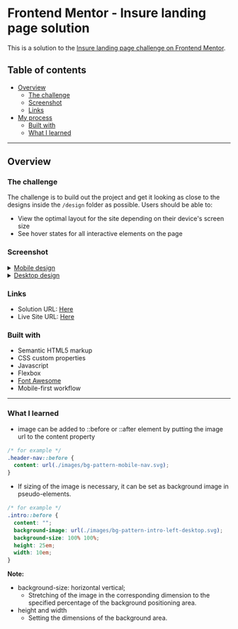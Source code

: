 # Frontend Mentor - Insure landing page solution

This is a solution to the [Insure landing page challenge on Frontend Mentor](https://www.frontendmentor.io/challenges/insure-landing-page-uTU68JV8).

## Table of contents

- [Overview](#overview)
  - [The challenge](#the-challenge)
  - [Screenshot](#screenshot)
  - [Links](#links)
- [My process](#my-process)
  - [Built with](#built-with)
  - [What I learned](#what-i-learned)

---

## Overview

### The challenge

The challenge is to build out the project and get it looking as close to the designs inside the `/design` folder as possible. Users should be able to:

- View the optimal layout for the site depending on their device's screen size
- See hover states for all interactive elements on the page

### Screenshot

<details>
<summary style=cursor:pointer><u>Mobile design</u></summary>
<img src="./images/screenshot-mobile-design.png" width="300">
</details>

<details>
<summary style=cursor:pointer><u>Desktop design</u></summary>
  <img src="./images/screenshot-desktop-design.png" width="500">
</details>

### Links

- Solution URL: [Here](https://github.com/ritatanght/insure-landing-page)
- Live Site URL: [Here](https://ritatanght.github.io/insure-landing-page/)

### Built with

- Semantic HTML5 markup
- CSS custom properties
- Javascript
- Flexbox
- [Font Awesome](https://fontawesome.com)
- Mobile-first workflow

---

### What I learned

- image can be added to ::before or ::after element by putting the image url to the content property

```css
/* for example */
.header-nav::before {
  content: url(./images/bg-pattern-mobile-nav.svg);
}
```

- If sizing of the image is necessary, it can be set as background image in pseudo-elements.

```css
/* for example */
.intro::before {
  content: "";
  background-image: url(./images/bg-pattern-intro-left-desktop.svg);
  background-size: 100% 100%;
  height: 25em;
  width: 10em;
}
```

**Note:**

- background-size: horizontal vertical;
  - Stretching of the image in the corresponding dimension to the specified percentage of the background positioning area.
- height and width
  - Setting the dimensions of the background area.
